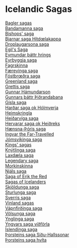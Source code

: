 # Icelandic Sagas
[Bagler sagas](https://en.wikipedia.org/wiki/Bagler_sagas)<br>
[Bandamanna saga](https://en.wikipedia.org/wiki/Bandamanna_saga)<br>
[Bishops' saga](https://en.wikipedia.org/wiki/Bishops%27_saga)<br>
[Bjarnar saga Hítdœlakappa](https://en.wikipedia.org/wiki/Bjarnar_saga_H%C3%ADtd%C5%93lakappa)<br>
[Droplaugarsona saga](https://en.wikipedia.org/wiki/Droplaugarsona_saga)<br>
[Egil's Saga](https://en.wikipedia.org/wiki/Egil%27s_Saga)<br>
[Eymundar þáttr hrings](https://en.wikipedia.org/wiki/Eymundar_%C3%BE%C3%A1ttr_hrings)<br>
[Eyrbyggja saga](https://en.wikipedia.org/wiki/Eyrbyggja_saga)<br>
[Fagrskinna](https://en.wikipedia.org/wiki/Fagrskinna)<br>
[Færeyinga saga](https://en.wikipedia.org/wiki/F%C3%A6reyinga_saga)<br>
[Fóstbrœðra saga](https://en.wikipedia.org/wiki/F%C3%B3stbr%C5%93%C3%B0ra_saga)<br>
[Greenland saga](https://en.wikipedia.org/wiki/Greenland_saga)<br>
[Grettis saga](https://en.wikipedia.org/wiki/Grettis_saga)<br>
[Gunnar Hámundarson](https://en.wikipedia.org/wiki/Gunnar_H%C3%A1mundarson)<br>
[Gunnars þáttr Þiðrandabana](https://en.wikipedia.org/wiki/Gunnars_%C3%BE%C3%A1ttr_%C3%9Ei%C3%B0randabana)<br>
[Gísla saga](https://en.wikipedia.org/wiki/G%C3%ADsla_saga)<br>
[Harðar saga ok Hólmverja](https://en.wikipedia.org/wiki/Har%C3%B0ar_saga_ok_H%C3%B3lmverja)<br>
[Heimskringla](https://en.wikipedia.org/wiki/Heimskringla)<br>
[Heiðarvíga saga](https://en.wikipedia.org/wiki/Hei%C3%B0arv%C3%ADga_saga)<br>
[Hervarar saga ok Heiðreks](https://en.wikipedia.org/wiki/Hervarar_saga_ok_Hei%C3%B0reks)<br>
[Hænsna-Þóris saga](https://en.wikipedia.org/wiki/H%C3%A6nsa-%C3%9E%C3%B3ris_saga)<br>
[Ingvar the Far-Travelled](https://en.wikipedia.org/wiki/Ingvar_the_Far-Travelled)<br>
[Jómsvíkinga saga](https://en.wikipedia.org/wiki/J%C3%B3msv%C3%ADkinga_saga)<br>
[Kings' sagas](https://en.wikipedia.org/wiki/Kings%27_sagas)<br>
[Knýtlinga saga](https://en.wikipedia.org/wiki/Kn%C3%BDtlinga_saga)<br>
[Laxdæla saga](https://en.wikipedia.org/wiki/Laxd%C3%A6la_saga)<br>
[Legendary saga](https://en.wikipedia.org/wiki/Legendary_saga)<br>
[Morkinskinna](https://en.wikipedia.org/wiki/Morkinskinna)<br>
[Njáls saga](https://en.wikipedia.org/wiki/Nj%C3%A1ls_saga)<br>
[Saga of Erik the Red](https://en.wikipedia.org/wiki/Saga_of_Erik_the_Red)<br>
[Sagas of Icelanders](https://en.wikipedia.org/wiki/Sagas_of_Icelanders)<br>
[Skjöldunga saga](https://en.wikipedia.org/wiki/Skj%C3%B6ldunga_saga)<br>
[Sturlunga saga](https://en.wikipedia.org/wiki/Sturlunga_saga)<br>
[Sverris saga](https://en.wikipedia.org/wiki/Sverris_saga)<br>
[Vinland sagas](https://en.wikipedia.org/wiki/Vinland_sagas)<br>
[Vápnfirðinga saga](https://en.wikipedia.org/wiki/V%C3%A1pnfir%C3%B0inga_saga)<br>
[Völsunga saga](https://en.wikipedia.org/wiki/V%C3%B6lsunga_saga)<br>
[Ynglinga saga](https://en.wikipedia.org/wiki/Ynglinga_saga)<br>
[Yngvars saga víðförla](https://en.wikipedia.org/wiki/Yngvars_saga_v%C3%AD%C3%B0f%C3%B6rla)<br>
[Íslendinga saga](https://en.wikipedia.org/wiki/%C3%8Dslendinga_saga)<br>
[Þorsteins saga Síðu-Hallssonar](https://en.wikipedia.org/wiki/%C3%9Eorsteins_saga_S%C3%AD%C3%B0u-Hallssonar)<br>
[Þorsteins saga hvíta](https://en.wikipedia.org/wiki/%C3%9Eorsteins_saga_hv%C3%ADta)<br>
